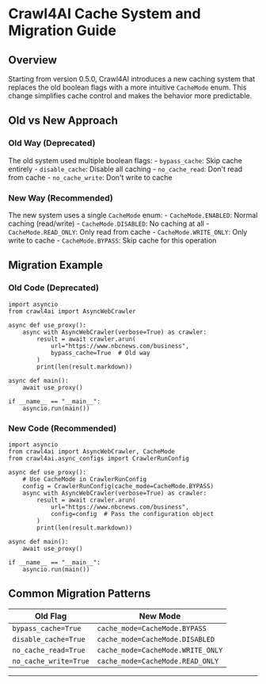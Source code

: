 # Crawl4AI Cache System and Migration Guide

## Overview

Starting from version 0.5.0, Crawl4AI introduces a new caching system that replaces the old boolean flags with a more intuitive `CacheMode` enum. This change simplifies cache control and makes the behavior more predictable.

## Old vs New Approach

### Old Way (Deprecated)

The old system used multiple boolean flags:
\- `bypass_cache`: Skip cache entirely
\- `disable_cache`: Disable all caching
\- `no_cache_read`: Don't read from cache
\- `no_cache_write`: Don't write to cache

### New Way (Recommended)

The new system uses a single `CacheMode` enum:
\- `CacheMode.ENABLED`: Normal caching (read/write)
\- `CacheMode.DISABLED`: No caching at all
\- `CacheMode.READ_ONLY`: Only read from cache
\- `CacheMode.WRITE_ONLY`: Only write to cache
\- `CacheMode.BYPASS`: Skip cache for this operation

## Migration Example

### Old Code (Deprecated)

```hljs python
import asyncio
from crawl4ai import AsyncWebCrawler

async def use_proxy():
    async with AsyncWebCrawler(verbose=True) as crawler:
        result = await crawler.arun(
            url="https://www.nbcnews.com/business",
            bypass_cache=True  # Old way
        )
        print(len(result.markdown))

async def main():
    await use_proxy()

if __name__ == "__main__":
    asyncio.run(main())

```

### New Code (Recommended)

```hljs python
import asyncio
from crawl4ai import AsyncWebCrawler, CacheMode
from crawl4ai.async_configs import CrawlerRunConfig

async def use_proxy():
    # Use CacheMode in CrawlerRunConfig
    config = CrawlerRunConfig(cache_mode=CacheMode.BYPASS)
    async with AsyncWebCrawler(verbose=True) as crawler:
        result = await crawler.arun(
            url="https://www.nbcnews.com/business",
            config=config  # Pass the configuration object
        )
        print(len(result.markdown))

async def main():
    await use_proxy()

if __name__ == "__main__":
    asyncio.run(main())

```

## Common Migration Patterns

| Old Flag | New Mode |
| --- | --- |
| `bypass_cache=True` | `cache_mode=CacheMode.BYPASS` |
| `disable_cache=True` | `cache_mode=CacheMode.DISABLED` |
| `no_cache_read=True` | `cache_mode=CacheMode.WRITE_ONLY` |
| `no_cache_write=True` | `cache_mode=CacheMode.READ_ONLY` |

* * *